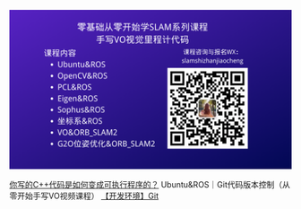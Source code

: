 ![](image/小秋SLAM实战教程.png)

[你写的C++代码是如何变成可执行程序的？](https://mp.weixin.qq.com/s/vOTiZuZB2hKj2ylmgrhKlw)
Ubuntu&ROS｜Git代码版本控制（从零开始手写VO视频课程）
[【开发环境】Git](https://chunqiushenye.blog.csdn.net/article/details/108745884)